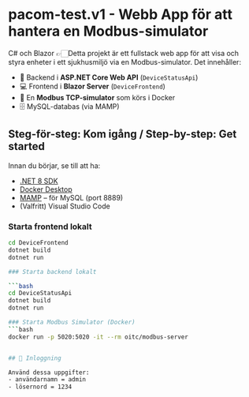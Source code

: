 # pacom-test.v1 - Webb App för att hantera en Modbus-simulator

C# och Blazor
👉🏻Detta projekt är ett fullstack web app för att visa och styra enheter i ett sjukhusmiljö via en Modbus-simulator.
Det innehåller:

- 🔧 Backend i **ASP.NET Core Web API** (`DeviceStatusApi`)
- 💻 Frontend i **Blazor Server** (`DeviceFrontend`)
- 🐳 En **Modbus TCP-simulator** som körs i Docker
- 🗄️ MySQL-databas (via MAMP)

## Steg-för-steg: Kom igång / Step-by-step: Get started

Innan du börjar, se till att ha:

- [.NET 8 SDK](https://dotnet.microsoft.com/en-us/download)
- [Docker Desktop](https://www.docker.com/products/docker-desktop)
- [MAMP](https://www.mamp.info/) – för MySQL (port 8889)
- (Valfritt) Visual Studio Code

### Starta frontend lokalt

````bash
cd DeviceFrontend
dotnet build
dotnet run

### Starta backend lokalt

```bash
cd DeviceStatusApi
dotnet build
dotnet run

### Starta Modbus Simulator (Docker)
```bash
docker run -p 5020:5020 -it --rm oitc/modbus-server


## 👤 Inloggning

Använd dessa uppgifter:
- användarnamn = admin
- lösernord = 1234


````
